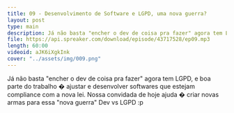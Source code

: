 ```yaml
---
title: 09 - Desenvolvimento de Software e LGPD, uma nova guerra?
layout: post
type: main
description: Já não basta "encher o dev de coisa pra fazer" agora tem LGPD, e boa parte do trabalho � ajustar e desenvolver softwares que estejam compliance com a nova lei. Nossa convidada de hoje ajuda � criar novas armas para essa "nova guerra" Dev vs LGPD :p
file: https://api.spreaker.com/download/episode/43717528/ep09.mp3
length: 60:00
videoid: aJK6iXgkInk
cover: "../assets/img/009.png"
---
```


Já não basta "encher o dev de coisa pra fazer" agora tem LGPD, e boa parte do trabalho � ajustar e desenvolver softwares que estejam compliance com a nova lei. Nossa convidada de hoje ajuda � criar novas armas para essa "nova guerra" Dev vs LGPD :p